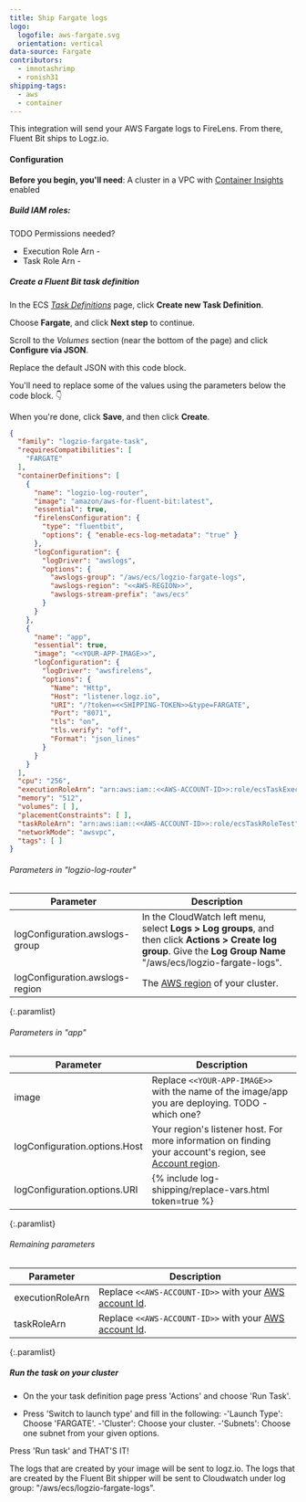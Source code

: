 ```yaml
---
title: Ship Fargate logs
logo:
  logofile: aws-fargate.svg
  orientation: vertical
data-source: Fargate
contributors:
  - imnotashrimp
  - ronish31
shipping-tags:
  - aws
  - container
---
```


This integration will send your AWS Fargate logs to FireLens.
From there, Fluent Bit ships to Logz.io.

#### Configuration

**Before you begin, you'll need**:
A cluster in a VPC with [Container Insights](https://docs.aws.amazon.com/AmazonECS/latest/userguide/cloudwatch-container-insights.html) enabled

<div class="tasklist">

##### Build IAM roles:

TODO Permissions needed?

* Execution Role Arn -
* Task Role Arn -

##### Create a Fluent Bit task definition

In the ECS
[_Task Definitions_](https://eu-central-1.console.aws.amazon.com/ecs/home?region=eu-central-1#/taskDefinitions)
page,
click **Create new Task Definition**.

<div class="fpo fpo-1"></div>

Choose **Fargate**,
and click **Next step** to continue.

Scroll to the _Volumes_ section
(near the bottom of the page)
and click
**Configure via JSON**.

<div class="fpo fpo-2"></div>

Replace the default JSON
with this code block.

You'll need to replace some of the values
using the parameters below the code block. 👇

When you're done, click **Save**,
and then click **Create**.

```json
{
  "family": "logzio-fargate-task",
  "requiresCompatibilities": [
    "FARGATE"
  ],
  "containerDefinitions": [
    {
      "name": "logzio-log-router",
      "image": "amazon/aws-for-fluent-bit:latest",
      "essential": true,
      "firelensConfiguration": {
        "type": "fluentbit",
        "options": { "enable-ecs-log-metadata": "true" }
      },
      "logConfiguration": {
        "logDriver": "awslogs",
        "options": {
          "awslogs-group": "/aws/ecs/logzio-fargate-logs",
          "awslogs-region": "<<AWS-REGION>>",
          "awslogs-stream-prefix": "aws/ecs"
        }
      }
    },
    {
      "name": "app",
      "essential": true,
      "image": "<<YOUR-APP-IMAGE>>",
      "logConfiguration": {
        "logDriver": "awsfirelens",
        "options": {
          "Name": "Http",
          "Host": "listener.logz.io",
          "URI": "/?token=<<SHIPPING-TOKEN>>&type=FARGATE",
          "Port": "8071",
          "tls": "on",
          "tls.verify": "off",
          "Format": "json_lines"
        }
      }
    }
  ],
  "cpu": "256",
  "executionRoleArn": "arn:aws:iam::<<AWS-ACCOUNT-ID>>:role/ecsTaskExecutionRole",
  "memory": "512",
  "volumes": [ ],
  "placementConstraints": [ ],
  "taskRoleArn": "arn:aws:iam::<<AWS-ACCOUNT-ID>>:role/ecsTaskRoleTest",
  "networkMode": "awsvpc",
  "tags": [ ]
}
```

###### Parameters in "logzio-log-router"

| Parameter | Description |
|---|---|
| logConfiguration.awslogs-group | In the CloudWatch left menu, select **Logs > Log groups**, and then click **Actions > Create log group**. Give the **Log Group Name** "/aws/ecs/logzio-fargate-logs". |
| logConfiguration.awslogs-region | The [AWS region](https://docs.aws.amazon.com/general/latest/gr/rande.html#regional-endpoints) of your cluster. |
{:.paramlist}

###### Parameters in "app"

| Parameter | Description |
|---|---|
| image | Replace `<<YOUR-APP-IMAGE>>` with the name of the image/app you are deploying. TODO - which one? |
| logConfiguration.options.Host | Your region's listener host. For more information on finding your account's region, see [Account region]({{site.baseurl}}/user-guide/accounts/account-region.html). |
| logConfiguration.options.URI | {% include log-shipping/replace-vars.html token=true %} |
{:.paramlist}

###### Remaining parameters

| Parameter | Description |
|---|---|
| executionRoleArn | Replace `<<AWS-ACCOUNT-ID>>` with your [AWS account Id](https://console.aws.amazon.com/billing/home?#/account). |
| taskRoleArn | Replace `<<AWS-ACCOUNT-ID>>` with your [AWS account Id](https://console.aws.amazon.com/billing/home?#/account). |
{:.paramlist}

##### Run the task on your cluster

* On the your task definition page press 'Actions' and choose 'Run Task'.

* Press 'Switch to launch type' and fill in the following:
-'Launch Type': Choose 'FARGATE'.
-'Cluster': Choose your cluster.
-'Subnets': Choose one subnet from your given options.

Press 'Run task' and THAT'S IT!

The logs that are created by your image will be sent to logz.io.
The logs that are created by the Fluent Bit shipper will be sent to Cloudwatch under log group: "/aws/ecs/logzio-fargate-logs".

</div>
